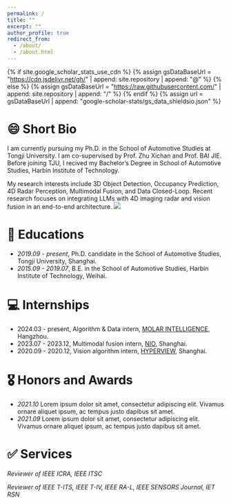 ```yaml
---
permalink: /
title: ""
excerpt: ""
author_profile: true
redirect_from: 
  - /about/
  - /about.html
---
```


{% if site.google_scholar_stats_use_cdn %}
{% assign gsDataBaseUrl = "https://cdn.jsdelivr.net/gh/" | append: site.repository | append: "@" %}
{% else %}
{% assign gsDataBaseUrl = "https://raw.githubusercontent.com/" | append: site.repository | append: "/" %}
{% endif %}
{% assign url = gsDataBaseUrl | append: "google-scholar-stats/gs_data_shieldsio.json" %}

<span class='anchor' id='about-me'></span>
# 😄 Short Bio
I am currently pursuing my Ph.D. in the School of Automotive
Studies at Tongji University. I am co-supervised by Prof. Zhu Xichan and Prof. BAI JIE. Before joining TJU, I recived my Bachelor’s Degree in School of Automotive Studies, Harbin Institute of Technology.

My research interests include 3D Object Detection, Occupancy Prediction, 4D Radar Perception, Multimodal Fusion, and Data Closed-Loop. Recent research focuses on integrating LLMs with 4D imaging radar and vision fusion in an end-to-end architecture.   <a href='https://scholar.google.cz/citations?user=gZfyMFwAAAAJ'><img src="https://img.shields.io/endpoint?url=https%3A%2F%2Fraw.githubusercontent.com%2Fzhenglianqing%2Fzhenglianqing.github.io%2Fgoogle-scholar-stats%2Fgs_data_shieldsio.json&logo=Google%20Scholar&labelColor=f6f6f6&color=9cf&style=flat&label=citations"></a>

# 📖 Educations
- *2019.09 - present*, Ph.D. candidate in the School of Automotive
Studies, Tongji University, Shanghai. 
- *2015.09 - 2019.07*, B.E. in the School of Automotive
Studies, Harbin Institute of Technology, Weihai.
 
# 💻 Internships
- 2024.03 - present,  Algorithm & Data intern, <a href='https://www.molardata.com/'>MOLAR INTELLIGENCE</a>, Hangzhou.
- 2023.07 - 2023.12,  Multimodal fusion intern, <a href='https://www.nio.cn/'>NIO</a>, Shanghai.
- 2020.09 - 2020.12,  Vision algorithm intern, <a href='https://www.hongjingdrive.com/'>HYPERVIEW</a>, Shanghai.

<!-- # 🔥 News
- *2022.02*: &nbsp;🎉🎉 Lorem ipsum dolor sit amet, consectetur adipiscing elit. Vivamus ornare aliquet ipsum, ac tempus justo dapibus sit amet. 
- *2022.02*: &nbsp;🎉🎉 Lorem ipsum dolor sit amet, consectetur adipiscing elit. Vivamus ornare aliquet ipsum, ac tempus justo dapibus sit amet.  -->

<!-- # 📝 Publications 

<div class='paper-box'><div class='paper-box-image'><div><div class="badge">CVPR 2016</div><img src='images/500x300.png' alt="sym" width="100%"></div></div>
<div class='paper-box-text' markdown="1">

[Deep Residual Learning for Image Recognition](https://openaccess.thecvf.com/content_cvpr_2016/papers/He_Deep_Residual_Learning_CVPR_2016_paper.pdf)

**Kaiming He**, Xiangyu Zhang, Shaoqing Ren, Jian Sun

[**Project**](https://scholar.google.com/citations?view_op=view_citation&hl=zh-CN&user=DhtAFkwAAAAJ&citation_for_view=DhtAFkwAAAAJ:ALROH1vI_8AC) <strong><span class='show_paper_citations' data='DhtAFkwAAAAJ:ALROH1vI_8AC'></span></strong>
- Lorem ipsum dolor sit amet, consectetur adipiscing elit. Vivamus ornare aliquet ipsum, ac tempus justo dapibus sit amet. 
</div>
</div>

- [Lorem ipsum dolor sit amet, consectetur adipiscing elit. Vivamus ornare aliquet ipsum, ac tempus justo dapibus sit amet](https://github.com), A, B, C, **CVPR 2020** -->

# 🎖 Honors and Awards
- *2021.10* Lorem ipsum dolor sit amet, consectetur adipiscing elit. Vivamus ornare aliquet ipsum, ac tempus justo dapibus sit amet. 
- *2021.09* Lorem ipsum dolor sit amet, consectetur adipiscing elit. Vivamus ornare aliquet ipsum, ac tempus justo dapibus sit amet. 



# ✅ Services
*Reviewer of IEEE ICRA, IEEE ITSC*

*Reviewer of IEEE T-ITS, IEEE T-IV, IEEE RA-L, IEEE SENSORS Journal, IET RSN*

